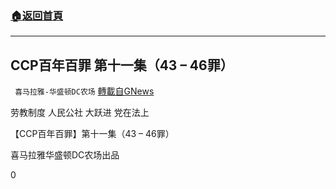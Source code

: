 ###  [:house:返回首頁](https://github.com/ourhimalayas/txt)
---


## CCP百年百罪 第十一集（43 &#8211; 46罪）
` 喜马拉雅-华盛顿DC农场` [轉載自GNews](https://gnews.org/zh-hans/1526236/)

劳教制度
人民公社
大跃进
党在法上

【CCP百年百罪】第十一集（43 – 46罪）

喜马拉雅华盛顿DC农场出品

0
